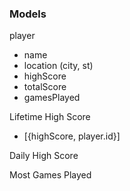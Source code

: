 
### Models

player
- name
- location (city, st)
- highScore
- totalScore
- gamesPlayed

Lifetime High Score
- [{highScore, player.id}]

Daily High Score

Most Games Played
